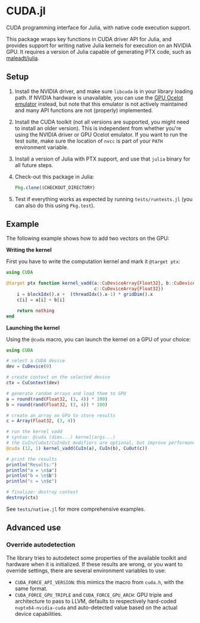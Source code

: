 CUDA.jl
=======

CUDA programming interface for Julia, with native code execution support.

This package wraps key functions in CUDA driver API for Julia, and provides
support for writing native Julia kernels for execution on an NVIDIA GPU. It
requires a version of Julia capable of generating PTX code, such as
[maleadt/julia](https://github.com/maleadt/julia).


## Setup

1. Install the NVIDIA driver, and make sure `libcuda` is in your library loading
   path. If NVIDIA hardware is unavailable, you can use the [GPU Ocelot
   emulator](https://github.com/maleadt/gpuocelot) instead, but note that this
   emulator is not actively maintained and many API functions are not (properly)
   implemented.

2. Install the CUDA toolkit (not all versions are supported, you might need to
   install an older version). This is independent from whether you're using the
   NVIDIA driver or GPU Ocelot emulator. If you want to run the test suite, make
   sure the location of `nvcc` is part of your `PATH` environment variable.

3. Install a version of Julia with PTX support, and use that `julia` binary for
   all future steps.

4. Check-out this package in Julia:

   ```julia
   Pkg.clone($CHECKOUT_DIRECTORY)
   ```

5. Test if everything works as expected by running `tests/runtests.jl` (you can
   also do this using `Pkg.test`).


## Example

The following example shows how to add two vectors on the GPU:

**Writing the kernel**

First you have to write the computation kernel and mark it `@target ptx`:

```julia
using CUDA

@target ptx function kernel_vadd(a::CuDeviceArray{Float32}, b::CuDeviceArray{Float32},
                                 c::CuDeviceArray{Float32})
    i = blockIdx().x +  (threadIdx().x-1) * gridDim().x
    c[i] = a[i] + b[i]

    return nothing
end

```

**Launching the kernel**

Using the `@cuda` macro, you can launch the kernel on a GPU of your choice:

```julia
using CUDA

# select a CUDA device
dev = CuDevice(0)

# create context on the selected device
ctx = CuContext(dev)

# generate random arrays and load them to GPU
a = round(rand(Float32, (3, 4)) * 100)
b = round(rand(Float32, (3, 4)) * 100)

# create an array on GPU to store results
c = Array(Float32, (3, 4))

# run the kernel vadd
# syntax: @cuda (dims...) kernel(args...)
# the CuIn/CuOut/CuInOut modifiers are optional, but improve performance
@cuda (12, 1) kernel_vadd(CuIn(a), CuIn(b), CuOut(c))

# print the results
println("Results:")
println("a = \n$a")
println("b = \n$b")
println("c = \n$c")

# finalize: destroy context
destroy(ctx)
```

See `tests/native.jl` for more comprehensive examples.


## Advanced use

### Override autodetection

The library tries to autodetect some properties of the available toolkit and
hardware when it is initialized. If these results are wrong, or you want to
override settings, there are several environment variables to use:

* `CUDA_FORCE_API_VERSION`: this mimics the macro from `cuda.h`, with the same
  format.
* `CUDA_FORCE_GPU_TRIPLE` and `CUDA_FORCE_GPU_ARCH`: GPU triple and architecture
  to pass to LLVM, defaults to respectively hard-coded `nvptx64-nvidia-cuda` and
  auto-detected value based on the actual device capabilities.
